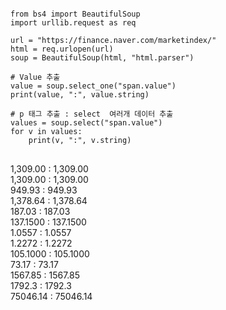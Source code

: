 <pre>
<code>
from bs4 import BeautifulSoup
import urllib.request as req

url = "https://finance.naver.com/marketindex/"
html = req.urlopen(url)
soup = BeautifulSoup(html, "html.parser")

# Value 추출
value = soup.select_one("span.value")
print(value, ":", value.string)

# p 태그 추출 : select  여러개 데이터 추출
values = soup.select("span.value")
for v in values:
    print(v, ":", v.string)
</code>
</pre>  


<span class="value">1,309.00</span> : 1,309.00  
<span class="value">1,309.00</span> : 1,309.00  
<span class="value">949.93</span> : 949.93  
<span class="value">1,378.64</span> : 1,378.64  
<span class="value">187.03</span> : 187.03  
<span class="value">137.1500</span> : 137.1500  
<span class="value">1.0557</span> : 1.0557  
<span class="value">1.2272</span> : 1.2272  
<span class="value">105.1000</span> : 105.1000  
<span class="value">73.17</span> : 73.17  
<span class="value">1567.85</span> : 1567.85  
<span class="value">1792.3</span> : 1792.3  
<span class="value">75046.14</span> : 75046.14  
